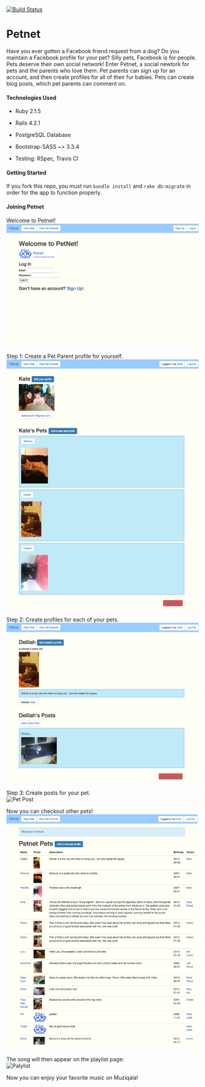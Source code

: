 [![Build Status](https://travis-ci.org/KateWood/petnet.svg?branch=master)](https://travis-ci.org/KateWood/petnet)

# Petnet

Have you ever gotten a Facebook friend request from a dog? Do you maintain a Facebook profile for your pet? Silly pets, Facebook is for people. Pets deserve their own social network! Enter Petnet, a social newtork for pets and the parents who love them.
Pet parents can sign up for an account, and then create profiles for all of their fur babies. Pets can create blog posts, which pet parents can comment on.

#### Technologies Used

* Ruby 2.1.5

* Rails 4.2.1

* PostgreSQL Database

* Bootstrap-SASS ~> 3.3.4

* Testing: RSpec, Travis CI

#### Getting Started

If you fork this repo, you must run `bundle install` and `rake db:migrate` in order for the app to function properly.

#### Joining Petnet

Welcome to Petnet!
<br>
![Petnet Landing Page](/app/assets/images/petnetlanding.png)

Step 1: Create a Pet Parent profile for yourself.
<br>
![Pet Parent Profile](/app/assets/images/petnetparent.png)

Step 2: Create profiles for each of your pets.
<br>
![Pet Profile](/app/assets/images/petnetpetprofile.png)

Step 3: Create posts for your pet.
<br>
![Pet Post](/app/assets/images/petnetposts.png)

Now you can checkout other pets!
<br>
![Pets Directory](/app/assets/images/petnetpets.png)

The song will then appear on the playlist page:
<br>
![Palylist](/app/assets/images/playlist.png)

Now you can enjoy your favorite music on Muziqala!






